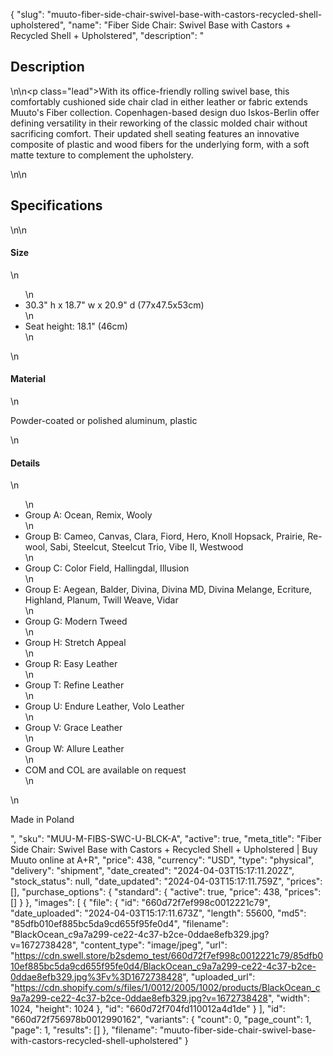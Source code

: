 {
  "slug": "muuto-fiber-side-chair-swivel-base-with-castors-recycled-shell-upholstered",
  "name": "Fiber Side Chair: Swivel Base with Castors + Recycled Shell + Upholstered",
  "description": "<h2>Description</h2>\n<!-- split -->\n<p class=\"lead\">With its office-friendly rolling swivel base, this comfortably cushioned side chair clad in either leather or fabric extends Muuto's Fiber collection. Copenhagen-based design duo Iskos-Berlin offer defining versatility in their reworking of the classic molded chair without sacrificing comfort. Their updated shell seating features an innovative composite of plastic and wood fibers for the underlying form, with a soft matte texture to complement the upholstery.</p>\n<!-- split -->\n<h2>Specifications</h2>\n<!-- split -->\n<h4>Size</h4>\n<ul>\n<li>30.3\" h x 18.7\" w x 20.9\" d (77x47.5x53cm)</li>\n<li>Seat height: 18.1\" (46cm)</li>\n</ul>\n<h4>Material</h4>\n<p>Powder-coated or polished aluminum, plastic</p>\n<h4>Details</h4>\n<ul>\n<li>Group A: Ocean, Remix, Wooly</li>\n<li>Group B: Cameo, Canvas, Clara, Fiord, Hero, Knoll Hopsack, Prairie, Re-wool, Sabi, Steelcut, Steelcut Trio, Vibe II, Westwood</li>\n<li>Group C: Color Field, Hallingdal, Illusion</li>\n<li>Group E: Aegean, Balder, Divina, Divina MD, Divina Melange, Ecriture, Highland, Planum, Twill Weave, Vidar</li>\n<li>Group G: Modern Tweed</li>\n<li>Group H: Stretch Appeal</li>\n<li>Group R: Easy Leather</li>\n<li>Group T: Refine Leather</li>\n<li>Group U: Endure Leather, Volo Leather</li>\n<li>Group V: Grace Leather</li>\n<li>Group W: Allure Leather</li>\n<li>COM and COL are available on request</li>\n</ul>\n<p>Made in Poland</p>",
  "sku": "MUU-M-FIBS-SWC-U-BLCK-A",
  "active": true,
  "meta_title": "Fiber Side Chair: Swivel Base with Castors + Recycled Shell + Upholstered | Buy Muuto online at A+R",
  "price": 438,
  "currency": "USD",
  "type": "physical",
  "delivery": "shipment",
  "date_created": "2024-04-03T15:17:11.202Z",
  "stock_status": null,
  "date_updated": "2024-04-03T15:17:11.759Z",
  "prices": [],
  "purchase_options": {
    "standard": {
      "active": true,
      "price": 438,
      "prices": []
    }
  },
  "images": [
    {
      "file": {
        "id": "660d72f7ef998c0012221c79",
        "date_uploaded": "2024-04-03T15:17:11.673Z",
        "length": 55600,
        "md5": "85dfb010ef885bc5da9cd655f95fe0d4",
        "filename": "BlackOcean_c9a7a299-ce22-4c37-b2ce-0ddae8efb329.jpg?v=1672738428",
        "content_type": "image/jpeg",
        "url": "https://cdn.swell.store/b2sdemo_test/660d72f7ef998c0012221c79/85dfb010ef885bc5da9cd655f95fe0d4/BlackOcean_c9a7a299-ce22-4c37-b2ce-0ddae8efb329.jpg%3Fv%3D1672738428",
        "uploaded_url": "https://cdn.shopify.com/s/files/1/0012/2005/1002/products/BlackOcean_c9a7a299-ce22-4c37-b2ce-0ddae8efb329.jpg?v=1672738428",
        "width": 1024,
        "height": 1024
      },
      "id": "660d72f704fd110012a4d1de"
    }
  ],
  "id": "660d72f756978b0012990162",
  "variants": {
    "count": 0,
    "page_count": 1,
    "page": 1,
    "results": []
  },
  "filename": "muuto-fiber-side-chair-swivel-base-with-castors-recycled-shell-upholstered"
}